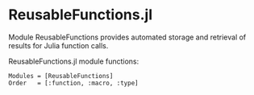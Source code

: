 # ReusableFunctions.jl

Module ReusableFunctions provides automated storage and retrieval of results for Julia function calls.

ReusableFunctions.jl module functions:

```@autodocs
Modules = [ReusableFunctions]
Order   = [:function, :macro, :type]
```
